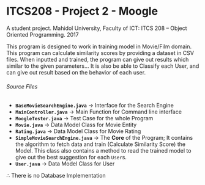 # ITCS208 - Project 2 - Moogle
A student project. Mahidol University, Faculty of ICT: ITCS 208 – Object Oriented Programming. 2017

This program is designed to work in training model in Movie/Film domain. 
This program can calculate similarity scores by providing a dataset in CSV files. When inputted and trained, the program can give out results which similar to the given parameters...
It is also be able to Classify each User, and can give out result based on the behavior of each user.

###### Source Files
- **`BaseMovieSearchEngine.java`** → Interface for the Search Engine
- **`MainController.java`** → Main Function for Command line interface
- **`MoogleTester.java`** → Test Case for the whole Program
- **`Movie.java`** → Data Model Class for Movie Entity
- **`Rating.java`** → Data Model Class for Movie Rating
- **`SimpleMovieSearchEngine.java`** → The **Core** of the Program; It contains the algorithm to fetch data and train (Calculate Similarity Score) the Model. This class also contains a method to read the trained model to give out the best suggestion for each `User`s.
- **`User.java`** → Data Model Class for User

∴ There is no Database Implementation
